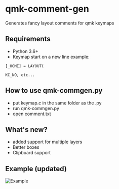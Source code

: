 # qmk-comment-gen
Generates fancy layout comments for qmk keymaps

## Requirements
+ Python 3.6+
+ Keymap start on a new line example:

```
[_HOME] = LAYOUT(

KC_NO, etc...
```
## How to use qmk-commgen.py
+ put keymap.c in the same folder as the .py 
+ run qmk-commgen.py 
+ open comment.txt

## What's new?
+ added support for multiple layers
+ Better boxes
+ Clipboard support

## Example (updated)
![Example](https://i.imgur.com/DtWHOUD.gif)
